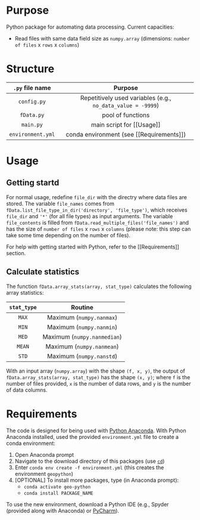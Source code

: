 # Purpose
Python package for automating data processing. Current capacities:

- Read files with same data field size as `numpy.array` (dimensions: `number of files` x `rows` x `columns`)


# Structure

| `.py` file name | Purpose |
|:---------------:|:-------:|
|`config.py` | Repetitively used variables (e.g., `no_data_value = -9999`) |
|`fData.py` | pool of functions |
|`main.py` | main script for [[Usage]]|
|`environment.yml`| conda environment (see [[Requirements]])|

# Usage
## Getting startd
For normal usage, redefine `file_dir` with the directry where data files are stored. The variable `file_names` comes from `fData.list_file_type_in_dir('directory', 'file_type')`, which receives `file_dir` and `'*'` (for all file types) as input arguments.
The variable `file_contents` is filled from `fData.read_multiple_files('file_names')` and has the size of `number of files` x `rows` x `columns` (please note: this step can take some time depending on the number of files).

For help with getting started with Python, refer to the [[Requirements]] section.

## Calculate statistics
The function `fData.array_stats(array, stat_type)` calculates the following array statistics:

| `stat_type` | Routine |
|:-----------:|:-------:|
|`MAX` | Maximum (`numpy.nanmax`) |
|`MIN` | Maximum (`numpy.nanmin`) |
|`MED` | Maximum (`numpy.nanmedian`) |
|`MEAN` | Maximum (`numpy.nanmean`) |
|`STD` | Maximum (`numpy.nanstd`) |

With an input array (`numpy.array`) with the shape `(f, x, y)`, the output of `fData.array_stats(array, stat_type)` has the shape `(x, y)`; where `f` is the number of files provided, `x` is the number of data rows, and `y` is the number of data columns. 

# Requirements
The code is designed for being used with [Python Anaconda](https://www.anaconda.com/distribution/). With Python Anaconda installed, used the provided `environment.yml` file to create a conda environment:

1. Open Anaconda prompt
1. Navigate to the download directory of this packages (use [`cd`](https://www.digitalcitizen.life/command-prompt-how-use-basic-commands))
1. Enter `conda env create -f environment.yml` (this creates the environment `geopython`)
1. [OPTIONAL] To install more packages, type (in Anaconda prompt):
    - `conda activate geo-python`
    - `conda install PACKAGE_NAME`
    
To use the new environment, download a Python IDE (e.g., Spyder (provided along with Anaconda) or [PyCharm](https://www.jetbrains.com/de-de/pycharm/download/#section=windows)).
